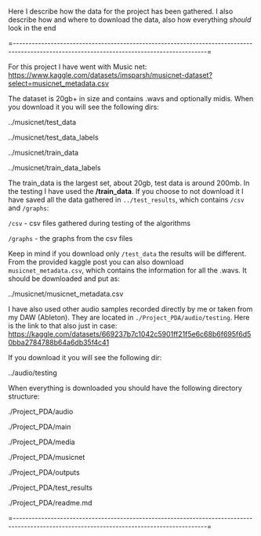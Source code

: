 Here I describe how the data for the project has been gathered. I also describe how and where to download the data, also how everything *should* look in the end 

=-------------------------------------------------------------------------------------------------------------------------------------------=

For this project I have went with Music net: 
https://www.kaggle.com/datasets/imsparsh/musicnet-dataset?select=musicnet_metadata.csv

The dataset is 20gb+ in size and contains .wavs and optionally midis. When you download it you will see the following dirs:

../musicnet/test_data

../musicnet/test_data_labels

../musicnet/train_data

../musicnet/train_data_labels

The train_data is the largest set, about 20gb, test data is around 200mb. In the testing I have used the **/train_data**. If you choose to not download it I have saved all the data gathered in `../test_results`, which contains `/csv` and `/graphs`:

`/csv` - csv files gathered during testing of the algorithms

`/graphs` - the graphs from the csv files

Keep in mind if you download only `/test_data` the results will be different. From the provided kaggle post you can also download `musicnet_metadata.csv`, which contains the information for all the .wavs. It should be downloaded and put as:

../musicnet/musicnet_metadata.csv

I have also used other audio samples recorded directly by me or taken from my DAW (Ableton). They are located in `./Project_PDA/audio/testing`. Here is the link to that also just in case:
https://kaggle.com/datasets/669237b7c1042c5901ff21f5e6c68b6f695f6d50bba2784788b64a6db35f4c41

If you download it you will see the following dir:

../audio/testing

When everything is downloaded you should have the following directory structure:

./Project_PDA/audio

./Project_PDA/main

./Project_PDA/media

./Project_PDA/musicnet

./Project_PDA/outputs

./Project_PDA/test_results

./Project_PDA/readme.md

=-------------------------------------------------------------------------------------------------------------------------------------------=

